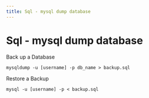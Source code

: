 ```yaml
---
title: Sql - mysql dump database
---
```


<h1 class="header">Sql - mysql dump database</h1>

Back up a Database
```code
mysqldump -u [username] -p db_name > backup.sql
```

Restore a Backup
```code
mysql -u [username] -p < backup.sql
```